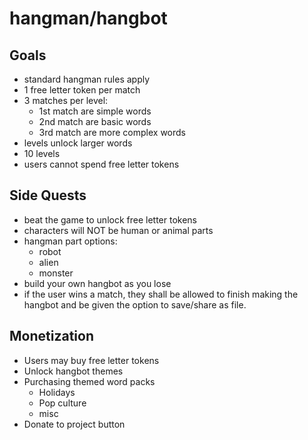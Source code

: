 # hangman/hangbot

## Goals
- standard hangman rules apply
- 1 free letter token per match
- 3 matches per level:
	+ 1st match are simple words
	+ 2nd match are basic words
	+ 3rd match are more complex words
- levels unlock larger words
- 10 levels
- users cannot spend free letter tokens 

## Side Quests
- beat the game to unlock free letter tokens
- characters will NOT be human or animal parts
- hangman part options:
	+ robot
	+ alien
	+ monster
- build your own hangbot as you lose
- if the user wins a match, they shall be allowed to finish making the hangbot and be given the option to save/share as file.

## Monetization
- Users may buy free letter tokens
- Unlock hangbot themes
- Purchasing themed word packs
	+ Holidays
	+ Pop culture
	+ misc
- Donate to project button